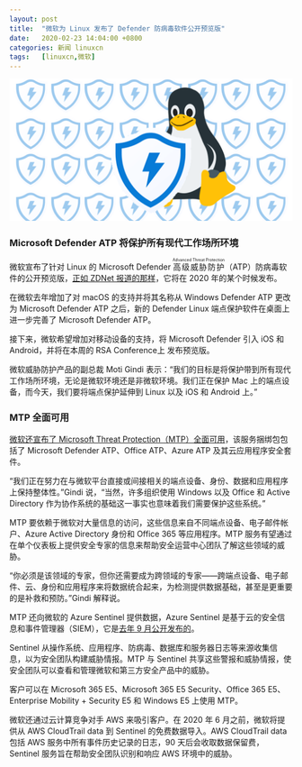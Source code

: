 ```yaml
---
layout: post
title:	"微软为 Linux 发布了 Defender 防病毒软件公开预览版"
date:	2020-02-23 14:04:00 +0800 
categories:	新闻 linuxcn 
tags:	[linuxcn,微软]
---
```



![](/Asserts/Images/album/202002/23/140404rzo0nc5x0w4x1x0o.png)


### Microsoft Defender ATP 将保护所有现代工作场所环境


微软宣布了针对 Linux 的 Microsoft Defender <ruby> 高级威胁防护 <rp>  （ </rp> <rt>  Advanced Threat Protection </rt> <rp>  ） </rp></ruby>（ATP）防病毒软件的公开预览版，[正如 ZDNet 报道的那样](https://www.zdnet.com/article/microsoft-defender-atp-is-coming-to-linux-in-2020/)，它将在 2020 年的某个时候发布。


在微软去年增加了对 macOS 的支持并将其名称从 Windows Defender ATP 更改为 Microsoft Defender ATP 之后，新的 Defender Linux 端点保护软件在桌面上进一步完善了 Microsoft Defender ATP。


接下来，微软希望增加对移动设备的支持，将 Microsoft Defender 引入 iOS 和 Android，并将在本周的 RSA Conference上 发布预览版。


微软威胁防护产品的副总裁 Moti Gindi 表示：“我们的目标是将保护带到所有现代工作场所环境，无论是微软环境还是非微软环境。我们正在保护 Mac 上的端点设备，而今天，我们要将端点保护延伸到 Linux 以及 iOS 和 Android 上。”


### MTP 全面可用


[微软还宣布了 Microsoft Threat Protection（MTP）全面可用](https://docs.microsoft.com/en-us/microsoft-365/security/mtp/microsoft-threat-protection)，该服务捆绑包包括了 Microsoft Defender ATP、Office ATP、Azure ATP 及其云应用程序安全套件。


“我们正在努力在与微软平台直接或间接相关的端点设备、身份、数据和应用程序上保持整体性。”Gindi 说，“当然，许多组织使用 Windows 以及 Office 和 Active Directory 作为协作系统的基础这一事实也意味着我们需要保护这些系统。”


MTP 要依赖于微软对大量信息的访问，这些信息来自不同端点设备、电子邮件帐户、Azure Active Directory 身份和 Office 365 等应用程序。MTP 服务有望通过在单个仪表板上提供安全专家的信息来帮助安全运营中心团队了解这些领域的威胁。


“你必须是该领域的专家，但你还需要成为跨领域的专家——跨端点设备、电子邮件、云、身份和应用程序来将数据统合起来，为检测提供数据基础，甚至是更重要的是补救和预防。”Gindi 解释说。


MTP 还向微软的 Azure Sentinel 提供数据，Azure Sentinel 是基于云的安全信息和事件管理器（SIEM），它是[去年 9 月公开发布的](https://www.zdnet.com/article/azure-sentinel-microsofts-cloud-based-siem-hits-general-availability/)。


Sentinel 从操作系统、应用程序、防病毒、数据库和服务器日志等来源收集信息，以为安全团队构建威胁情报。MTP 与 Sentinel 共享这些警报和威胁情报，使安全团队可以查看和管理微软和第三方安全产品中的威胁。


客户可以在 Microsoft 365 E5、Microsoft 365 E5 Security、Office 365 E5、Enterprise Mobility + Security E5 和 Windows E5 上使用 MTP。


微软还通过云计算竞争对手 AWS 来吸引客户。在 2020 年 6 月之前，微软将提供从 AWS CloudTrail data 到 Sentinel 的免费数据导入。AWS CloudTrail data 包括 AWS 服务中所有事件历史记录的日志，90 天后会收取数据保留费，Sentinel 服务旨在帮助安全团队识别和响应 AWS 环境中的威胁。
